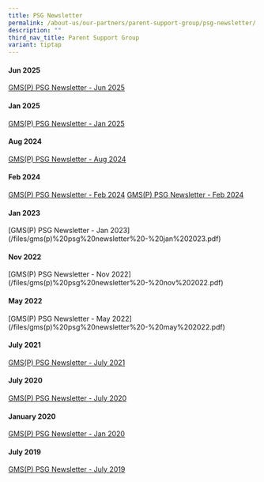 ```yaml
---
title: PSG Newsletter
permalink: /about-us/our-partners/parent-support-group/psg-newsletter/
description: ""
third_nav_title: Parent Support Group
variant: tiptap
---
```

<h4>Jun 2025</h4>
<p><a href="/files/GMS_P__2025_PSG_Newsletter__2.pdf" rel="noopener noreferrer nofollow" target="_blank">GMS(P) PSG Newsletter - Jun 2025</a>
</p>
<h4>Jan 2025</h4>
<p><a href="/files/GMS_P__2025_PSG_Newsletter_1.pdf" rel="noopener noreferrer nofollow" target="_blank">GMS(P) PSG Newsletter - Jan 2025</a>
</p>
<h4>Aug 2024</h4>
<p><a href="/files/GMS_P__2024_PSG_Newsletter_2.pdf" rel="noopener noreferrer nofollow" target="_blank">GMS(P) PSG Newsletter - Aug 2024</a>
</p>
<h4>Feb 2024</h4>
<p><a href="/files/GMS_P__2024_PSG_Newsletter_2.pdf" rel="noopener noreferrer nofollow" target="_blank">GMS(P) PSG Newsletter - Feb 2024</a>
<a href="/files/GMS_P__2024_PSG_Newsletter_1.pdf" rel="noopener nofollow" target="_blank">GMS(P) PSG Newsletter - Feb 2024</a>
</p>
<h4>Jan 2023</h4>
<p>[GMS(P) PSG Newsletter - Jan 2023](/files/gms(p)%20psg%20newsletter%20-%20jan%202023.pdf)</p>
<h4>Nov 2022</h4>
<p>[GMS(P) PSG Newsletter - Nov 2022](/files/gms(p)%20psg%20newsletter%20-%20nov%202022.pdf)</p>
<h4>May 2022</h4>
<p>[GMS(P) PSG Newsletter - May 2022](/files/gms(p)%20psg%20newsletter%20-%20may%202022.pdf)</p>
<h4>July 2021</h4>
<p><a href="/files/GMSP%20PSG%20Newsletter%20-%20July%202021.pdf" rel="noopener noreferrer nofollow" target="_blank">GMS(P) PSG Newsletter - July 2021</a>
</p>
<h4>July 2020</h4>
<p><a href="/files/GMSP%20PSG%20Newsletter%20-%20July%202020.pdf" rel="noopener noreferrer nofollow" target="_blank">GMS(P) PSG Newsletter - July 2020</a>
</p>
<h4>January 2020</h4>
<p><a href="/files/GMSP%20PSG%20Newsletter%20-%20Jan%202020.pdf" rel="noopener noreferrer nofollow" target="_blank">GMS(P) PSG Newsletter - Jan 2020</a>
</p>
<h4>July 2019</h4>
<p><a href="/files/GMSP%20PSG%20Newsletter%20-%20July%202019.pdf" rel="noopener noreferrer nofollow" target="_blank">GMS(P) PSG Newsletter - July 2019</a>
</p>
